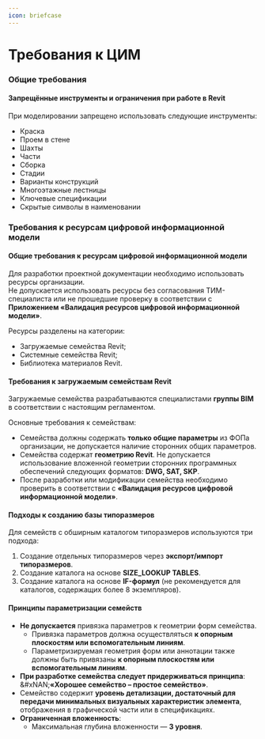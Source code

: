 ```yaml
---
icon: briefcase
---
```


# Требования к ЦИМ

### Общие требования

#### Запрещённые инструменты и ограничения при работе в Revit

При моделировании запрещено использовать следующие инструменты:

* Краска
* Проем в стене
* Шахты
* Части
* Сборка
* Стадии
* Варианты конструкций
* Многоэтажные лестницы
* Ключевые спецификации
* Скрытые символы в наименовании

### Требования к ресурсам цифровой информационной модели

#### Общие требования к ресурсам цифровой информационной модели

Для разработки проектной документации необходимо использовать ресурсы организации.\
Не допускается использовать ресурсы без согласования ТИМ-специалиста или не прошедшие проверку в соответствии с **Приложением «Валидация ресурсов цифровой информационной модели»**.

Ресурсы разделены на категории:

* Загружаемые семейства Revit;
* Системные семейства Revit;
* Библиотека материалов Revit.

#### Требования к загружаемым семействам Revit

Загружаемые семейства разрабатываются специалистами **группы BIM** в соответствии с настоящим регламентом.

Основные требования к семействам:

* Семейства должны содержать **только общие параметры** из ФОПа организации, не допускается наличие сторонних общих параметров.
* Семейства содержат **геометрию Revit**. Не допускается использование вложенной геометрии сторонних программных обеспечений следующих форматов: **DWG, SAT, SKP**.
* После разработки или модификации семейства необходимо проверить в соответствии с **«Валидация ресурсов цифровой информационной модели»**.

#### Подходы к созданию базы типоразмеров

Для семейств с обширным каталогом типоразмеров используются три подхода:

1. Создание отдельных типоразмеров через **экспорт/импорт типоразмеров**.
2. Создание каталога на основе **SIZE\_LOOKUP TABLES**.
3. Создание каталога на основе **IF-формул** (не рекомендуется для каталогов, содержащих более 8 экземпляров).

#### Принципы параметризации семейств

* **Не допускается** привязка параметров к геометрии форм семейства.
  * Привязка параметров должна осуществляться **к опорным плоскостям или вспомогательным линиям**.
  * Параметризируемая геометрия форм или аннотации также должны быть привязаны **к опорным плоскостям или вспомогательным линиям**.
* **При разработке семейства следует придерживаться принципа**:\
  &#xNAN;**«Хорошее семейство – простое семейство»**.
* Семейство содержит **уровень детализации, достаточный для передачи минимальных визуальных характеристик элемента**, отображения в графической части или в спецификациях.
* **Ограниченная вложенность**:
  * Максимальная глубина вложенности — **3 уровня**.
